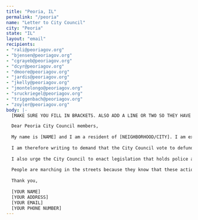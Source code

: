 ```yaml
---
title: "Peoria, IL"
permalink: "/peoria"
name: "Letter to City Council"
city: "Peoria"
state: "IL"
layout: "email"
recipients:
- "rali@peoriagov.org"
- "bjensen@peoriagov.org"
- "cgrayeb@peoriagov.org"
- "dcyr@peoriagov.org"
- "dmoore@peoriagov.org"
- "jardis@peoriagov.org"
- "jkelly@peoriagov.org"
- "jmontelongo@peoriagov.org"
- "sruckriegel@peoriagov.org"
- "triggenbach@peoriagov.org"
- "zoyler@peoriagov.org"
body: |-
  [MAKE SURE YOU FILL IN BRACKETS. ALSO ADD A LINE OR TWO SO THEY HAVE TO READ EACH MESSAGE]

  Dear Peoria City Council members,
  
  My name is [NAME] and I am a resident of [NEIGHBORHOOD/CITY]. I am extremely concerned with the City of Peoria’s inordinate investment in the Peoria Police Department (PPD) at the expense of critical youth, education, and health services. As demonstrated by ongoing peaceful protests, many Peoria residents are dismayed by the current conduct of the Peoria police.
  
  I am therefore writing to demand that the City Council vote to defund the PPD and reapportion those funds to support evidence-based programs and services that, unlike increased police presence, promote the well-being of citizens. It is concerning that the PPD on their website promotes "broken window" policing, which has been used to target Black Americans and has been shown to be ineffective at keeping our communities safe. The City of Peoria 2020 Budget dedicates 44% of the budget towards “Public Safety,” with 22% of the budget going to policing alone, while funding for the arts (9% of total budget), neighborhood livability (8%), and environmental health (17%) have been neglected. This is morally reprehensible.
  
  I also urge the City Council to enact legislation that holds police accountable and ensures they can no longer use lethal force against the residents of Peoria without consequence.
  
  People are marching in the streets because they know that these actions will result in a healthier, safer, more just society. I implore you to listen to the needs of your constituents and take immediate action to address their concerns.
  
  Thank you,
  
  [YOUR NAME]
  [YOUR ADDRESS]
  [YOUR EMAIL]
  [YOUR PHONE NUMBER]
---
```


